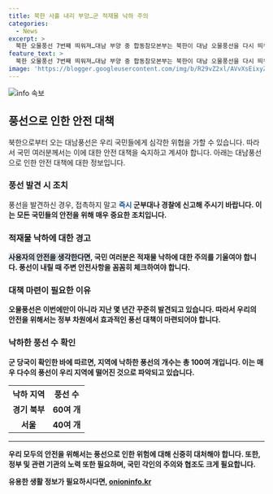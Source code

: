 ```yaml
---
title: 북한 사흘 내리 부양…군 적재물 낙하 주의
categories:
  - News
excerpt: >
  북한 오물풍선 7번째 띄워져…대남 부양 중 합동참모본부는 북한이 대남 오물풍선을 다시 띄워 올린 것으로 보고, 국민들에게 접촉을 삼가고 군부대나 경찰에 신고할 것을 당부했다. 이로부터 발생하는 주의사항과 현재 낙하한 풍선의 파악 상황 등을 확인해야 한다.
feature_text: >
  북한 오물풍선 7번째 띄워져…대남 부양 중 합동참모본부는 북한이 대남 오물풍선을 다시 띄워 올린 것으로 보고, 국민들에게 접촉을 삼가고 군부대나 경찰에 신고할 것을 당부했다. 이로부터 발생하는 주의사항과 현재 낙하한 풍선의 파악 상황 등을 확인해야 한다.
image: 'https://blogger.googleusercontent.com/img/b/R29vZ2xl/AVvXsEixyZcFfHzMRdzZMjFBmAUKJYCLCGyLL1o632UiGVXcaFdKo_bkvkuCioo0uUKlGfBVcT3P84aROyZIXSBEx3Aw5nCQ3pTgDom1WDC4m8eifvWiAmWEEVb4x6G_l8C0QH225ldMjyaFvpxGEBGNO37VmDTDMHGhJPq73UglMfDca1-0aw/s1600/blogspot.png'
---
```


<p><img src="https://blogger.googleusercontent.com/img/b/R29vZ2xl/AVvXsEixyZcFfHzMRdzZMjFBmAUKJYCLCGyLL1o632UiGVXcaFdKo_bkvkuCioo0uUKlGfBVcT3P84aROyZIXSBEx3Aw5nCQ3pTgDom1WDC4m8eifvWiAmWEEVb4x6G_l8C0QH225ldMjyaFvpxGEBGNO37VmDTDMHGhJPq73UglMfDca1-0aw/s1600/blogspot.png" alt="info 속보" /></p>

<h2 data-ke-size="size26">풍선으로 인한 안전 대책</h2>

<p data-ke-size="size16">북한으로부터 오는 대남풍선은 우리 국민들에게 심각한 위협을 가할 수 있습니다. 따라서 국민 여러분께서는 이에 대한 안전 대책을 숙지하고 계셔야 합니다. 아래는 대남풍선으로 인한 안전 대책에 대한 정보입니다.</p>

<h3>풍선 발견 시 조치</h3>

<p data-ke-size="size16">풍선을 발견하신 경우, 접촉하지 말고 <b><span style="color: #1a5490;">즉시</span><b>  군부대나 경찰에 신고</b>해 주시기 바랍니다. 이는 모든 국민들의 안전을 위해 매우 중요한 조치입니다.</p>

<h3>적재물 낙하에 대한 경고</h3>

<p data-ke-size="size16"><b><span style="background-color: #21538527;">사용자의 안전을 생각한다면</span></b>, 국민 여러분은 적재물 낙하에 대한 주의를 기울여야 합니다. 풍선이 내릴 때 주변 안전사항을 꼼꼼히 체크하여야 합니다.</p>

<h3>대책 마련이 필요한 이유</h3>

<p data-ke-size="size16">오물풍선은 이번에만이 아니라 지난 몇 년간 꾸준히 발견되고 있습니다. 따라서 <b>우리의 안전을 위해서는</b> 정부 차원에서 효과적인 풍선 대책이 마련되어야 합니다.</p>

<h3>낙하한 풍선 수 확인</h3>

<p data-ke-size="size16">군 당국이 확인한 바에 따르면, 지역에 낙하한 풍선의 개수는 총 100여 개입니다. 이는 매우 다수의 풍선이 우리 지역에 떨어진 것으로 파악되고 있습니다.</p>

<table>
    <tr>
        <th>낙하 지역</th>
        <th>풍선 수</th>
    </tr>
    <tr>
        <td style="text-align: center; height: 17px;"><b>경기 북부</b></td>
        <td style="text-align: center; height: 17px;"><b>60여 개</b></td>
    </tr>
    <tr>
        <td style="text-align: center; height: 17px;"><b>서울</b></td>
        <td style="text-align: center; height: 17px;"><b>40여 개</b></td>
    </tr>
</table>

<hr>

<p data-ke-size="size16">우리 모두의 안전을 위해서는 풍선으로 인한 위험에 대해 신중히 대처해야 합니다. 또한, 정부 및 관련 기관의 노력 또한 필요하며, 국민 각인의 주의와 협조도 크게 필요합니다.</p>
유용한 생활 정보가 필요하시다면, <a href="https://onioninfo.kr" rel="dofollow">onioninfo.kr</a>


